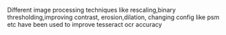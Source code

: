 Different image processing techniques like rescaling,binary thresholding,improving contrast, erosion,dilation, changing config like psm etc have been used to improve tesseract ocr accuracy 
